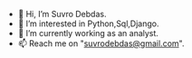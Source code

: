 - 👋 Hi, I’m Suvro Debdas.
- 👀 I’m interested in Python,Sql,Django.
- 🌱 I’m currently working as an analyst.
- 📫 Reach me on "suvrodebdas@gmail.com".
